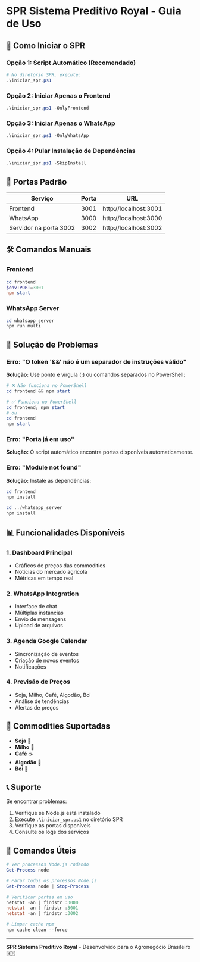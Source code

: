 # SPR Sistema Preditivo Royal - Guia de Uso

## 🚀 Como Iniciar o SPR

### Opção 1: Script Automático (Recomendado)
```powershell
# No diretório SPR, execute:
.\iniciar_spr.ps1
```

### Opção 2: Iniciar Apenas o Frontend
```powershell
.\iniciar_spr.ps1 -OnlyFrontend
```

### Opção 3: Iniciar Apenas o WhatsApp
```powershell
.\iniciar_spr.ps1 -OnlyWhatsApp
```

### Opção 4: Pular Instalação de Dependências
```powershell
.\iniciar_spr.ps1 -SkipInstall
```

## 📱 Portas Padrão

| Serviço | Porta | URL |
|---------|-------|-----|
| Frontend | 3001 | http://localhost:3001 |
| WhatsApp | 3000 | http://localhost:3000 |
| Servidor na porta 3002 | 3002 | http://localhost:3002 |

## 🛠️ Comandos Manuais

### Frontend
```powershell
cd frontend
$env:PORT=3001
npm start
```

### WhatsApp Server
```powershell
cd whatsapp_server
npm run multi
```

## 🔧 Solução de Problemas

### Erro: "O token '&&' não é um separador de instruções válido"
**Solução:** Use ponto e vírgula (;) ou comandos separados no PowerShell:
```powershell
# ❌ Não funciona no PowerShell
cd frontend && npm start

# ✅ Funciona no PowerShell
cd frontend; npm start
# ou
cd frontend
npm start
```

### Erro: "Porta já em uso"
**Solução:** O script automático encontra portas disponíveis automaticamente.

### Erro: "Module not found"
**Solução:** Instale as dependências:
```powershell
cd frontend
npm install

cd ../whatsapp_server
npm install
```

## 📊 Funcionalidades Disponíveis

### 1. Dashboard Principal
- Gráficos de preços das commodities
- Notícias do mercado agrícola
- Métricas em tempo real

### 2. WhatsApp Integration
- Interface de chat
- Múltiplas instâncias
- Envio de mensagens
- Upload de arquivos

### 3. Agenda Google Calendar
- Sincronização de eventos
- Criação de novos eventos
- Notificações

### 4. Previsão de Preços
- Soja, Milho, Café, Algodão, Boi
- Análise de tendências
- Alertas de preços

## 🎯 Commodities Suportadas

- **Soja** 🌱
- **Milho** 🌽
- **Café** ☕
- **Algodão** 🌿
- **Boi** 🐂

## 📞 Suporte

Se encontrar problemas:
1. Verifique se Node.js está instalado
2. Execute `.\iniciar_spr.ps1` no diretório SPR
3. Verifique as portas disponíveis
4. Consulte os logs dos serviços

## 🔄 Comandos Úteis

```powershell
# Ver processos Node.js rodando
Get-Process node

# Parar todos os processos Node.js
Get-Process node | Stop-Process

# Verificar portas em uso
netstat -an | findstr :3000
netstat -an | findstr :3001
netstat -an | findstr :3002

# Limpar cache npm
npm cache clean --force
```

---

**SPR Sistema Preditivo Royal** - Desenvolvido para o Agronegócio Brasileiro 🇧🇷 